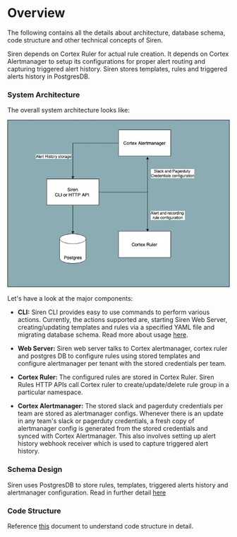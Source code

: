 # Overview

The following contains all the details about architecture, database schema, code structure and other technical concepts
of Siren.

Siren depends on Cortex Ruler for actual rule creation. It depends on Cortex Alertmanager to setup its configurations
for proper alert routing and capturing triggered alert history. Siren stores templates, rules and triggered alerts
history in PostgresDB.

### System Architecture

The overall system architecture looks like:

![Siren Architecture](/img/siren.jpg)

Let's have a look at the major components:

- **CLI:** Siren CLI provides easy to use commands to perform various actions. Currently, the actions supported are,
  starting Siren Web Server, creating/updating templates and rules via a specified YAML file and migrating database
  schema. Read more about usage [here](../guides/overview.md).

- **Web Server:** Siren web server talks to Cortex alertmanager, cortex ruler and postgres DB to configure rules using
  stored templates and configure alertmanager per tenant with the stored credentials per team.

- **Cortex Ruler:** The configured rules are stored in Cortex Ruler. Siren Rules HTTP APIs call Cortex ruler to
  create/update/delete rule group in a particular namespace.

- **Cortex Alertmanager:** The stored slack and pagerduty credentials per team are stored as alertmanager configs.
  Whenever there is an update in any team's slack or pagerduty credentials, a fresh copy of alertmanager config is
  generated from the stored credentials and synced with Cortex Alertmanager. This also involves setting up alert
  history webhook receiver which is used to capture triggered alert history.

### Schema Design

Siren uses PostgresDB to store rules, templates, triggered alerts history and alertmanager configuration. Read in
further detail [here](./schema.md)

### Code Structure

Reference [this](./code.md) document to understand code structure in detail.
